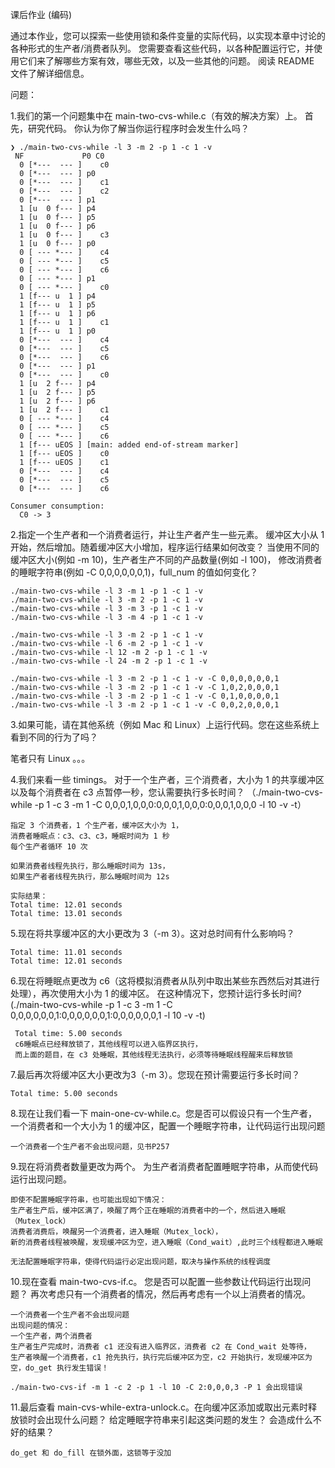 课后作业 (编码)

通过本作业，您可以探索一些使用锁和条件变量的实际代码，以实现本章中讨论的各种形式的生产者/消费者队列。 
您需要查看这些代码，以各种配置运行它，并使用它们来了解哪些方案有效，哪些无效，以及一些其他的问题。 阅读 README 文件了解详细信息。

问题：

1.我们的第一个问题集中在 main-two-cvs-while.c（有效的解决方案）上。 
首先，研究代码。 你认为你了解当你运行程序时会发生什么吗？

```
❯ ./main-two-cvs-while -l 3 -m 2 -p 1 -c 1 -v
 NF             P0 C0 
  0 [*---  --- ]    c0
  0 [*---  --- ] p0
  0 [*---  --- ]    c1
  0 [*---  --- ]    c2
  0 [*---  --- ] p1
  1 [u  0 f--- ] p4
  1 [u  0 f--- ] p5
  1 [u  0 f--- ] p6
  1 [u  0 f--- ]    c3
  1 [u  0 f--- ] p0
  0 [ --- *--- ]    c4
  0 [ --- *--- ]    c5
  0 [ --- *--- ]    c6
  0 [ --- *--- ] p1
  0 [ --- *--- ]    c0
  1 [f--- u  1 ] p4
  1 [f--- u  1 ] p5
  1 [f--- u  1 ] p6
  1 [f--- u  1 ]    c1
  1 [f--- u  1 ] p0
  0 [*---  --- ]    c4
  0 [*---  --- ]    c5
  0 [*---  --- ]    c6
  0 [*---  --- ] p1
  0 [*---  --- ]    c0
  1 [u  2 f--- ] p4
  1 [u  2 f--- ] p5
  1 [u  2 f--- ] p6
  1 [u  2 f--- ]    c1
  0 [ --- *--- ]    c4
  0 [ --- *--- ]    c5
  0 [ --- *--- ]    c6
  1 [f--- uEOS ] [main: added end-of-stream marker]
  1 [f--- uEOS ]    c0
  1 [f--- uEOS ]    c1
  0 [*---  --- ]    c4
  0 [*---  --- ]    c5
  0 [*---  --- ]    c6

Consumer consumption:
  C0 -> 3
```

2.指定一个生产者和一个消费者运行，并让生产者产生一些元素。 
缓冲区大小从 1 开始，然后增加。随着缓冲区大小增加，程序运行结果如何改变？
当使用不同的缓冲区大小(例如 -m 10)，生产者生产不同的产品数量(例如 -l 100)，
修改消费者的睡眠字符串(例如 -C 0,0,0,0,0,0,1)，full_num 的值如何变化？

```
./main-two-cvs-while -l 3 -m 1 -p 1 -c 1 -v
./main-two-cvs-while -l 3 -m 2 -p 1 -c 1 -v
./main-two-cvs-while -l 3 -m 3 -p 1 -c 1 -v
./main-two-cvs-while -l 3 -m 4 -p 1 -c 1 -v

./main-two-cvs-while -l 3 -m 2 -p 1 -c 1 -v
./main-two-cvs-while -l 6 -m 2 -p 1 -c 1 -v
./main-two-cvs-while -l 12 -m 2 -p 1 -c 1 -v
./main-two-cvs-while -l 24 -m 2 -p 1 -c 1 -v

./main-two-cvs-while -l 3 -m 2 -p 1 -c 1 -v -C 0,0,0,0,0,0,1
./main-two-cvs-while -l 3 -m 2 -p 1 -c 1 -v -C 1,0,2,0,0,0,1
./main-two-cvs-while -l 3 -m 2 -p 1 -c 1 -v -C 0,1,0,0,0,0,1
./main-two-cvs-while -l 3 -m 2 -p 1 -c 1 -v -C 0,0,2,0,0,0,1
```

3.如果可能，请在其他系统（例如 Mac 和 Linux）上运行代码。您在这些系统上看到不同的行为了吗？

笔者只有 Linux 。。。

4.我们来看一些 timings。 对于一个生产者，三个消费者，大小为 1 的共享缓冲区以及每个消费者在 c3 点暂停一秒，您认需要执行多长时间？
（./main-two-cvs-while -p 1 -c 3 -m 1 -C 0,0,0,1,0,0,0:0,0,0,1,0,0,0:0,0,0,1,0,0,0 -l 10 -v -t）

    指定 3 个消费者，1 个生产者，缓冲区大小为 1，
    消费者睡眠点：c3、c3、c3，睡眠时间为 1 秒
    每个生产者循环 10 次
    
    如果消费者线程先执行，那么睡眠时间为 13s，
    如果生产者者线程先执行，那么睡眠时间为 12s

    实际结果：
    Total time: 12.01 seconds
    Total time: 13.01 seconds

5.现在将共享缓冲区的大小更改为 3（-m 3）。这对总时间有什么影响吗？

    Total time: 11.01 seconds
    Total time: 12.01 seconds
    
6.现在将睡眠点更改为 c6（这将模拟消费者从队列中取出某些东西然后对其进行处理），再次使用大小为 1 的缓冲区。
在这种情况下，您预计运行多长时间? (./main-two-cvs-while -p 1 -c 3 -m 1 -C 0,0,0,0,0,0,1:0,0,0,0,0,0,1:0,0,0,0,0,0,1 -l 10 -v -t)
    
     Total time: 5.00 seconds
     c6睡眠点已经释放锁了，其他线程可以进入临界区执行，
     而上面的题目，在 c3 处睡眠，其他线程无法执行，必须等待睡眠线程醒来后释放锁

7.最后再次将缓冲区大小更改为3（-m 3）。您现在预计需要运行多长时间？

    Total time: 5.00 seconds
    
8.现在让我们看一下 main-one-cv-while.c。您是否可以假设只有一个生产者，
一个消费者和一个大小为 1 的缓冲区，配置一个睡眠字符串，让代码运行出现问题
    
    一个消费者一个生产者不会出现问题，见书P257
    
9.现在将消费者数量更改为两个。 为生产者消费者配置睡眠字符串，从而使代码运行出现问题。

    即使不配置睡眠字符串，也可能出现如下情况：
    生产者生产后，缓冲区满了，唤醒了两个正在睡眠的消费者中的一个，然后进入睡眠（Mutex_lock）
    消费者消费后，唤醒另一个消费者，进入睡眠（Mutex_lock），
    新的消费者线程被唤醒，发现缓冲区为空，进入睡眠（Cond_wait）,此时三个线程都进入睡眠
    
    无法配置睡眠字符串，使得代码运行必定出现问题，取决与操作系统的线程调度
    
10.现在查看 main-two-cvs-if.c。 您是否可以配置一些参数让代码运行出现问题？ 
再次考虑只有一个消费者的情况，然后再考虑有一个以上消费者的情况。

    一个消费者一个生产者不会出现问题
    出现问题的情况：
    一个生产者，两个消费者
    生产者生产完成时，消费者 c1 还没有进入临界区，消费者 c2 在 Cond_wait 处等待，
    生产者唤醒一个消费者，c1 抢先执行，执行完后缓冲区为空，c2 开始执行，发现缓冲区为空，do_get 执行发生错误！

    ./main-two-cvs-if -m 1 -c 2 -p 1 -l 10 -C 2:0,0,0,3 -P 1 会出现错误
    
11.最后查看 main-cvs-while-extra-unlock.c。在向缓冲区添加或取出元素时释放锁时会出现什么问题？ 
给定睡眠字符串来引起这类问题的发生？ 会造成什么不好的结果？
    
    do_get 和 do_fill 在锁外面，这锁等于没加